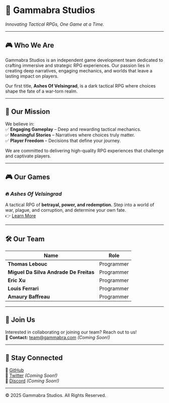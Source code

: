 # 🏢 **Gammabra Studios**  

*Innovating Tactical RPGs, One Game at a Time.*  

---

## 🎮 **Who We Are**  
Gammabra Studios is an independent game development team dedicated to crafting immersive and strategic RPG experiences. Our passion lies in creating deep narratives, engaging mechanics, and worlds that leave a lasting impact on players.  

Our first title, **Ashes Of Velsingrad**, is a dark tactical RPG where choices shape the fate of a war-torn realm.  

---

## 🚀 **Our Mission**  
We believe in:  
✅ **Engaging Gameplay** – Deep and rewarding tactical mechanics.  
✅ **Meaningful Stories** – Narratives where choices truly matter.  
✅ **Player Freedom** – Decisions that define your journey.  

We are committed to delivering high-quality RPG experiences that challenge and captivate players.  

---

## 🎮 **Our Games**  
### 🔥 *Ashes Of Velsingrad*  
A tactical RPG of **betrayal, power, and redemption.** Step into a world of war, plague, and corruption, and determine your own fate.  
👉 [Learn More](https://github.com/GammabraStudios/AshesOfVelsingrad)  

---

## 🛠 **Our Team**  
| Name | Role |  
|------|------|  
| **Thomas Lebouc** | Programmer |  
| **Miguel Da Silva Andrade De Freitas** | Programmer |  
| **Eric Xu** | Programmer |  
| **Louis Ferrari** | Programmer |  
| **Amaury Baffreau** | Programmer |  

---

## 🤝 **Join Us**  
Interested in collaborating or joining our team? Reach out to us!  
📧 **Contact:** [team@gammabra.com](mailto:team@gammabra.com) *(Coming Soon!)*  

---

## 📢 **Stay Connected**  
🔹 [GitHub](https://github.com/GammabraStudios)  
🔹 [Twitter](https://twitter.com/GammabraStudios) *(Coming Soon!)*  
🔹 [Discord](https://discord.gg/your-invite-link) *(Coming Soon!)*  

---

© 2025 Gammabra Studios. All Rights Reserved.
